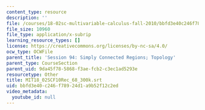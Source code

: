 ```yaml
---
content_type: resource
description: ''
file: /courses/18-02sc-multivariable-calculus-fall-2010/bbfd3e40c246f78924d1a9b52f12c2ed_MIT18_02SCF10Rec_68_300k.srt
file_size: 10960
file_type: application/x-subrip
learning_resource_types: []
license: https://creativecommons.org/licenses/by-nc-sa/4.0/
ocw_type: OCWFile
parent_title: 'Session 94: Simply Connected Regions; Topology'
parent_type: CourseSection
parent_uid: 9da45f78-5868-f3ae-fcb2-c3ec1ad5293e
resourcetype: Other
title: MIT18_02SCF10Rec_68_300k.srt
uid: bbfd3e40-c246-f789-24d1-a9b52f12c2ed
video_metadata:
  youtube_id: null
---
```

